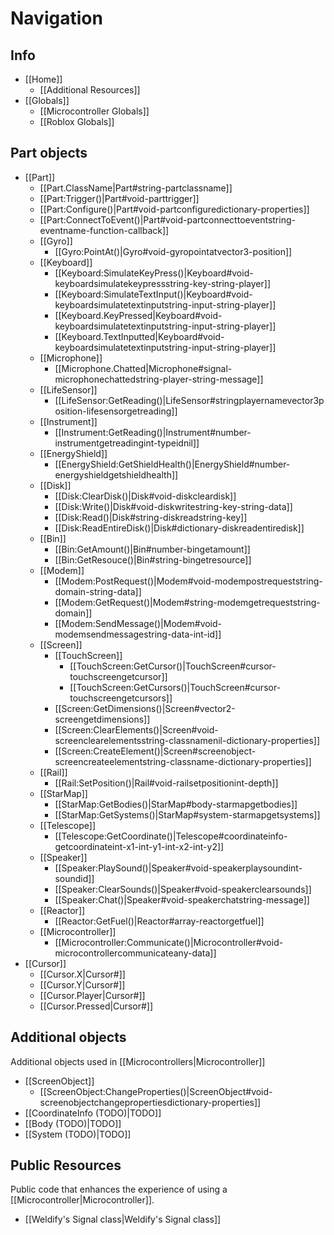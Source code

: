 # Navigation

## Info

* [[Home]]
  * [[Additional Resources]]
* [[Globals]]
  * [[Microcontroller Globals]]
  * [[Roblox Globals]]

## Part objects

* [[Part]]
  * [[Part.ClassName|Part#string-partclassname]]
  * [[Part:Trigger()|Part#void-parttrigger]]
  * [[Part:Configure()|Part#void-partconfiguredictionary-properties]]
  * [[Part:ConnectToEvent()|Part#void-partconnecttoeventstring-eventname-function-callback]]
  * [[Gyro]]
    * [[Gyro:PointAt()|Gyro#void-gyropointatvector3-position]]
  * [[Keyboard]]
    * [[Keyboard:SimulateKeyPress()|Keyboard#void-keyboardsimulatekeypressstring-key-string-player]]
    * [[Keyboard:SimulateTextInput()|Keyboard#void-keyboardsimulatetextinputstring-input-string-player]]
    * [[Keyboard.KeyPressed|Keyboard#void-keyboardsimulatetextinputstring-input-string-player]]
    * [[Keyboard.TextInputted|Keyboard#void-keyboardsimulatetextinputstring-input-string-player]]
  * [[Microphone]]
    * [[Microphone.Chatted|Microphone#signal-microphonechattedstring-player-string-message]]
  * [[LifeSensor]]
    * [[LifeSensor:GetReading()|LifeSensor#stringplayernamevector3position-lifesensorgetreading]]
  * [[Instrument]]
    * [[Instrument:GetReading()|Instrument#number-instrumentgetreadingint-typeidnil]]
  * [[EnergyShield]]
    * [[EnergyShield:GetShieldHealth()|EnergyShield#number-energyshieldgetshieldhealth]]
  * [[Disk]]
    * [[Disk:ClearDisk()|Disk#void-diskcleardisk]]
    * [[Disk:Write()|Disk#void-diskwritestring-key-string-data]]
    * [[Disk:Read()|Disk#string-diskreadstring-key]]
    * [[Disk:ReadEntireDisk()|Disk#dictionary-diskreadentiredisk]]
  * [[Bin]]
    * [[Bin:GetAmount()|Bin#number-bingetamount]]
    * [[Bin:GetResouce()|Bin#string-bingetresource]]
  * [[Modem]]
    * [[Modem:PostRequest()|Modem#void-modempostrequeststring-domain-string-data]]
    * [[Modem:GetRequest()|Modem#string-modemgetrequeststring-domain]]
    * [[Modem:SendMessage()|Modem#void-modemsendmessagestring-data-int-id]]
  * [[Screen]]
    * [[TouchScreen]]
      * [[TouchScreen:GetCursor()|TouchScreen#cursor-touchscreengetcursor]]
      * [[TouchScreen:GetCursors()|TouchScreen#cursor-touchscreengetcursors]]
    * [[Screen:GetDimensions()|Screen#vector2-screengetdimensions]]
    * [[Screen:ClearElements()|Screen#void-screenclearelementsstring-classnamenil-dictionary-properties]]
    * [[Screen:CreateElement()|Screen#screenobject-screencreateelementstring-classname-dictionary-properties]]
  * [[Rail]]
    * [[Rail:SetPosition()|Rail#void-railsetpositionint-depth]]
  * [[StarMap]]
    * [[StarMap:GetBodies()|StarMap#body-starmapgetbodies]]
    * [[StarMap:GetSystems()|StarMap#system-starmapgetsystems]]
  * [[Telescope]]
    * [[Telescope:GetCoordinate()|Telescope#coordinateinfo-getcoordinateint-x1-int-y1-int-x2-int-y2]]
  * [[Speaker]]
    * [[Speaker:PlaySound()|Speaker#void-speakerplaysoundint-soundid]]
    * [[Speaker:ClearSounds()|Speaker#void-speakerclearsounds]]
    * [[Speaker:Chat()|Speaker#void-speakerchatstring-message]]
  * [[Reactor]]
    * [[Reactor:GetFuel()|Reactor#array-reactorgetfuel]]
  * [[Microcontroller]]
    * [[Microcontroller:Communicate()|Microcontroller#void-microcontrollercommunicateany-data]]
* [[Cursor]]
  * [[Cursor.X|Cursor#]]
  * [[Cursor.Y|Cursor#]]
  * [[Cursor.Player|Cursor#]]
  * [[Cursor.Pressed|Cursor#]]

## Additional objects

Additional objects used in [[Microcontrollers|Microcontroller]]

* [[ScreenObject]]
  * [[ScreenObject:ChangeProperties()|ScreenObject#void-screenobjectchangepropertiesdictionary-properties]]
* [[CoordinateInfo (TODO)|TODO]]
* [[Body (TODO)|TODO]]
* [[System (TODO)|TODO]]

## Public Resources

Public code that enhances the experience of using a [[Microcontroller|Microcontroller]].

* [[Weldify's Signal class|Weldify's Signal class]]

